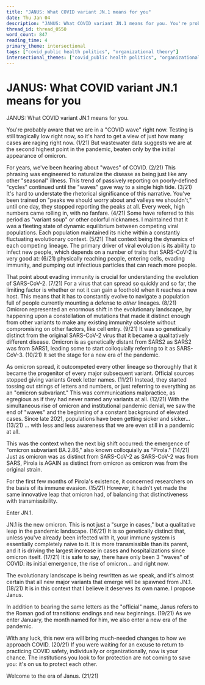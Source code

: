 ```yaml
---
title: "JANUS: What COVID variant JN.1 means for you"
date: Thu Jan 04
description: "JANUS: What COVID variant JN.1 means for you. You're probably aware that we are in a 'COVID wave' right now."
thread_id: thread_0550
word_count: 847
reading_time: 4
primary_theme: intersectional
tags: ["covid_public health politics", "organizational theory"]
intersectional_themes: ["covid_public health politics", "organizational theory"]
---
```


# JANUS: What COVID variant JN.1 means for you

JANUS: What COVID variant JN.1 means for you.

You're probably aware that we are in a "COVID wave" right now. Testing is still tragically low right now, so it's hard to get a view of just how many cases are raging right now. (1/21) But wastewater data suggests we are at the second highest point in the pandemic, beaten only by the initial appearance of omicron.

For years, we've been hearing about "waves" of COVID. (2/21) This phrasing was engineered to naturalize the disease as being just like any other "seasonal" illness. This trend of passively reporting on poorly-defined "cycles" continued until the "waves" gave way to a single high tide. (3/21) It's hard to understate the rhetorical significance of this narrative. You've been trained on "peaks we should worry about and valleys we shouldn't," until one day, they stopped reporting the peaks at all. Every week, high numbers came rolling in, with no fanfare. (4/21) Some have referred to this period as "variant soup" or other colorful nicknames. I maintained that it was a fleeting state of dynamic equilibrium between competing viral populations. Each population maintained its niche within a constantly fluctuating evolutionary context. (5/21) That context being the dynamics of each competing lineage. The primary driver of viral evolution is its ability to infect new people, which depends on a number of traits that SARS-CoV-2 is very good at: (6/21) physically reaching people, entering cells, evading immunity, and pumping out infectious particles that can reach more people.

That point about evading immunity is crucial for understanding the evolution of SARS-CoV-2. (7/21) For a virus that can spread so quickly and so far, the limiting factor is whether or not it can gain a foothold when it reaches a new host. This means that it has to constantly evolve to navigate a population full of people currently mounting a defense to *other* lineages. (8/21) Omicron represented an enormous shift in the evolutionary landscape, by happening upon a constellation of mutations that made it distinct enough from other variants to make any existing immunity obsolete without compromising on other factors, like cell entry. (9/21) It was so genetically distinct from the original SARS-CoV-2 virus that it became a qualitatively different disease. Omicron is as genetically distant from SARS2 as SARS2 was from SARS1, leading some to start colloquially referring to it as SARS-CoV-3. (10/21) It set the stage for a new era of the pandemic.

As omicron spread, it outcompeted every other lineage so thoroughly that it became the progenitor of every major subsequent variant. Official sources stopped giving variants Greek letter names. (11/21) Instead, they started tossing out strings of letters and numbers, or just referring to everything as an "omicron subvariant." This was communications malpractice, as egregious as if they had never named any variants at all. (12/21) With the simultaneous rise of omicron and institutional pandemic denial, we saw the end of "waves" and the beginning of a constant background of elevated cases. Since late 2021, populations have been getting sicker and sicker... (13/21) ... with less and less awareness that we are even still in a pandemic at all.

This was the context when the next big shift occurred: the emergence of "omicron subvariant BA.2.86," also known colloquially as "Pirola." (14/21) Just as omicron was as distinct from SARS-CoV-2 as SARS-CoV-2 was from SARS, Pirola is AGAIN as distinct from omicron as omicron was from the original strain.

For the first few months of Pirola's existence, it concerned researchers on the basis of its immune evasion. (15/21) However, it hadn't yet made the same innovative leap that omicron had, of balancing that distinctiveness with transmissibility.

Enter JN.1.

JN.1 is the new omicron. This is not just a "surge in cases," but a qualitative leap in the pandemic landscape. (16/21) It is so genetically distinct that, unless you've already been infected with it, your immune system is essentially completely naive to it. It is more transmissible than its parent, and it is driving the largest increase in cases and hospitalizations since omicron itself. (17/21) It is safe to say, there have only been 3 "waves" of COVID: its initial emergence, the rise of omicron… and right now.

The evolutionary landscape is being rewritten as we speak, and it's almost certain that all new major variants that emerge will be spawned from JN.1. (18/21) It is in this context that I believe it deserves its own name. I propose Janus.

In addition to bearing the same letters as the "official" name, Janus refers to the Roman god of transitions: endings and new beginnings. (19/21) As we enter January, the month named for him, we also enter a new era of the pandemic.

With any luck, this new era will bring much-needed changes to how we approach COVID. (20/21) If you were waiting for an excuse to return to practicing COVID safety, individually or organizationally, now is your chance. The institutions you look to for protection are not coming to save you: it's on us to protect each other. 

Welcome to the era of Janus. (21/21)